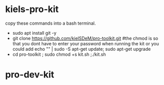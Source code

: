# kiels-pro-kit
copy these commands into a bash terminal.
- sudo apt install git -y
- git clone https://github.com/kielSDeM/pro-toolkit.git
#the chmod is so that you dont have to enter your password when running the kit or you could add echo "<password>" | sudo -S apt-get update; sudo apt-get upgrade
- cd pro-toolkit ; sudo chmod +s kit.sh ;./kit.sh
# pro-dev-kit
